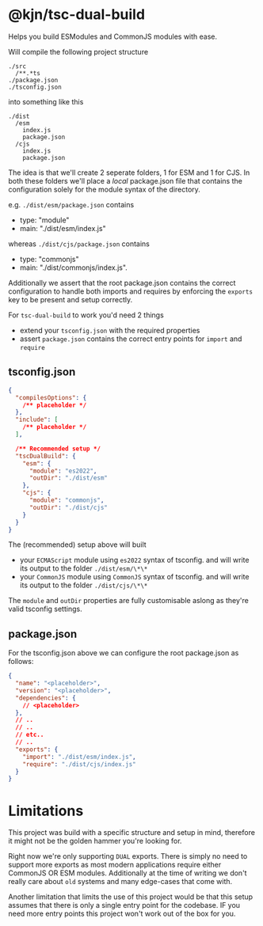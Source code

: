# @kjn/tsc-dual-build

Helps you build ESModules and CommonJS modules with ease.

Will compile the following project structure

```
./src
  /**.*ts
./package.json
./tsconfig.json
```

into something like this

```
./dist
  /esm
    index.js
    package.json
  /cjs
    index.js
    package.json
```

The idea is that we'll create 2 seperate folders, 1 for ESM and 1 for CJS. In both these folders we'll place a _local_ package.json file that contains the configuration solely for the module syntax of the directory.

e.g. `./dist/esm/package.json` contains

- type: "module"
- main: "./dist/esm/index.js"

whereas `./dist/cjs/package.json` contains

- type: "commonjs"
- main: "./dist/commonjs/index.js".

Additionally we assert that the root package.json contains the correct configuration to handle both imports and requires by enforcing the `exports` key to be present and setup correctly.

For `tsc-dual-build` to work you'd need 2 things

- extend your `tsconfig.json` with the required properties
- assert `package.json` contains the correct entry points for `import` and `require`

## tsconfig.json

```json
{
  "compilesOptions": {
    /** placeholder */
  },
  "include": [
    /** placeholder */
  ],

  /** Recommended setup */
  "tscDualBuild": {
    "esm": {
      "module": "es2022",
      "outDir": "./dist/esm"
    },
    "cjs": {
      "module": "commonjs",
      "outDir": "./dist/cjs"
    }
  }
}
```

The (recommended) setup above will built

- your `ECMAScript` module using `es2022` syntax of tsconfig. and will write its output to the folder `./dist/esm/\*\*`
- your `CommonJS` module using `CommonJS` syntax of tsconfig. and will write its output to the folder `./dist/cjs/\*\*`

The `module` and `outDir` properties are fully customisable aslong as they're valid tsconfig settings.

## package.json

For the tsconfig.json above we can configure the root package.json as follows:

```json
{
  "name": "<placeholder>",
  "version": "<placeholder>",
  "dependencies": {
    // <placeholder>
  },
  // ..
  // ..
  // etc..
  // ..
  "exports": {
    "import": "./dist/esm/index.js",
    "require": "./dist/cjs/index.js"
  }
}
```

# Limitations

This project was build with a specific structure and setup in mind, therefore it might not be the golden hammer you're looking for.

Right now we're only supporting `DUAL` exports. There is simply no need to support more exports as most modern applications require either CommonJS OR ESM modules. Additionally at the time of writing we don't really care about `old` systems and many edge-cases that come with.

Another limitation that limits the use of this project would be that this setup assumes that there is only a single entry point for the codebase. IF you need more entry points this project won't work out of the box for you.
